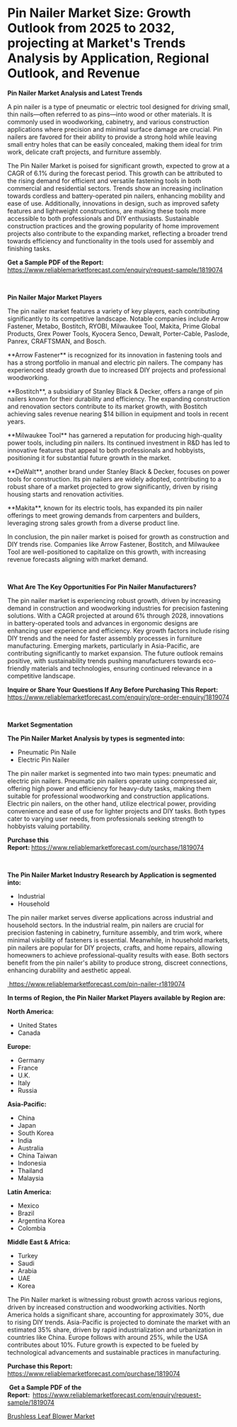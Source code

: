 <p><h1>Pin Nailer Market Size: Growth Outlook from 2025 to 2032, projecting at Market's Trends Analysis by Application, Regional Outlook, and Revenue</h1></p><p><strong>Pin Nailer Market Analysis and Latest Trends</strong></p>
<p><p>A pin nailer is a type of pneumatic or electric tool designed for driving small, thin nails—often referred to as pins—into wood or other materials. It is commonly used in woodworking, cabinetry, and various construction applications where precision and minimal surface damage are crucial. Pin nailers are favored for their ability to provide a strong hold while leaving small entry holes that can be easily concealed, making them ideal for trim work, delicate craft projects, and furniture assembly.</p><p>The Pin Nailer Market is poised for significant growth, expected to grow at a CAGR of 6.1% during the forecast period. This growth can be attributed to the rising demand for efficient and versatile fastening tools in both commercial and residential sectors. Trends show an increasing inclination towards cordless and battery-operated pin nailers, enhancing mobility and ease of use. Additionally, innovations in design, such as improved safety features and lightweight constructions, are making these tools more accessible to both professionals and DIY enthusiasts. Sustainable construction practices and the growing popularity of home improvement projects also contribute to the expanding market, reflecting a broader trend towards efficiency and functionality in the tools used for assembly and finishing tasks.</p></p>
<p><strong>Get a Sample PDF of the Report:&nbsp;</strong> <a href="https://www.reliablemarketforecast.com/enquiry/request-sample/1819074?utm_campaign=1903&utm_medium=2&utm_source=Github&utm_content=ia&utm_term=18022025&utm_id=pin-nailer">https://www.reliablemarketforecast.com/enquiry/request-sample/1819074</a></p>
<p>&nbsp;</p>
<p><strong>Pin Nailer Major Market Players</strong></p>
<p><p>The pin nailer market features a variety of key players, each contributing significantly to its competitive landscape. Notable companies include Arrow Fastener, Metabo, Bostitch, RYOBI, Milwaukee Tool, Makita, Prime Global Products, Grex Power Tools, Kyocera Senco, Dewalt, Porter-Cable, Paslode, Panrex, CRAFTSMAN, and Bosch.</p><p>**Arrow Fastener** is recognized for its innovation in fastening tools and has a strong portfolio in manual and electric pin nailers. The company has experienced steady growth due to increased DIY projects and professional woodworking.</p><p>**Bostitch**, a subsidiary of Stanley Black & Decker, offers a range of pin nailers known for their durability and efficiency. The expanding construction and renovation sectors contribute to its market growth, with Bostitch achieving sales revenue nearing $14 billion in equipment and tools in recent years.</p><p>**Milwaukee Tool** has garnered a reputation for producing high-quality power tools, including pin nailers. Its continued investment in R&D has led to innovative features that appeal to both professionals and hobbyists, positioning it for substantial future growth in the market.</p><p>**DeWalt**, another brand under Stanley Black & Decker, focuses on power tools for construction. Its pin nailers are widely adopted, contributing to a robust share of a market projected to grow significantly, driven by rising housing starts and renovation activities.</p><p>**Makita**, known for its electric tools, has expanded its pin nailer offerings to meet growing demands from carpenters and builders, leveraging strong sales growth from a diverse product line.</p><p>In conclusion, the pin nailer market is poised for growth as construction and DIY trends rise. Companies like Arrow Fastener, Bostitch, and Milwaukee Tool are well-positioned to capitalize on this growth, with increasing revenue forecasts aligning with market demand.</p></p>
<p>&nbsp;</p>
<p><strong>What Are The Key Opportunities For Pin Nailer Manufacturers?</strong></p>
<p><p>The pin nailer market is experiencing robust growth, driven by increasing demand in construction and woodworking industries for precision fastening solutions. With a CAGR projected at around 6% through 2028, innovations in battery-operated tools and advances in ergonomic designs are enhancing user experience and efficiency. Key growth factors include rising DIY trends and the need for faster assembly processes in furniture manufacturing. Emerging markets, particularly in Asia-Pacific, are contributing significantly to market expansion. The future outlook remains positive, with sustainability trends pushing manufacturers towards eco-friendly materials and technologies, ensuring continued relevance in a competitive landscape.</p></p>
<p><strong>Inquire or Share Your Questions If Any Before Purchasing This Report:</strong> <a href="https://www.reliablemarketforecast.com/enquiry/pre-order-enquiry/1819074?utm_campaign=1903&utm_medium=2&utm_source=Github&utm_content=ia&utm_term=18022025&utm_id=pin-nailer">https://www.reliablemarketforecast.com/enquiry/pre-order-enquiry/1819074</a></p>
<p>&nbsp;</p>
<p><strong>Market Segmentation</strong></p>
<p><strong>The Pin Nailer Market Analysis by types is segmented into:</strong></p>
<p><ul><li>Pneumatic Pin Naile</li><li>Electric Pin Nailer</li></ul></p>
<p><p>The pin nailer market is segmented into two main types: pneumatic and electric pin nailers. Pneumatic pin nailers operate using compressed air, offering high power and efficiency for heavy-duty tasks, making them suitable for professional woodworking and construction applications. Electric pin nailers, on the other hand, utilize electrical power, providing convenience and ease of use for lighter projects and DIY tasks. Both types cater to varying user needs, from professionals seeking strength to hobbyists valuing portability.</p></p>
<p><strong>Purchase this Report:&nbsp;</strong><a href="https://www.reliablemarketforecast.com/purchase/1819074?utm_campaign=1903&utm_medium=2&utm_source=Github&utm_content=ia&utm_term=18022025&utm_id=pin-nailer">https://www.reliablemarketforecast.com/purchase/1819074</a></p>
<p>&nbsp;</p>
<p><strong>The Pin Nailer Market Industry Research by Application is segmented into:</strong></p>
<p><ul><li>Industrial</li><li>Household</li></ul></p>
<p><p>The pin nailer market serves diverse applications across industrial and household sectors. In the industrial realm, pin nailers are crucial for precision fastening in cabinetry, furniture assembly, and trim work, where minimal visibility of fasteners is essential. Meanwhile, in household markets, pin nailers are popular for DIY projects, crafts, and home repairs, allowing homeowners to achieve professional-quality results with ease. Both sectors benefit from the pin nailer's ability to produce strong, discreet connections, enhancing durability and aesthetic appeal.</p></p>
<p><a href="https://www.reliablemarketforecast.com/pin-nailer-r1819074?utm_campaign=1903&utm_medium=2&utm_source=Github&utm_content=ia&utm_term=18022025&utm_id=pin-nailer">&nbsp;https://www.reliablemarketforecast.com/pin-nailer-r1819074</a></p>
<p><strong>In terms of Region, the Pin Nailer Market Players available by Region are:</strong></p>
<p>
    <p> <strong> North America: </strong>
        <ul>
            <li>United States</li>
            <li>Canada</li>
        </ul>
        </p> 
    <p> <strong> Europe: </strong>
        <ul>
            <li>Germany</li>
            <li>France</li>
            <li>U.K.</li>
            <li>Italy</li>
            <li>Russia</li>
        </ul>
        </p> 
    <p> <strong> Asia-Pacific: </strong>
        <ul>
            <li>China</li>
            <li>Japan</li>
            <li>South Korea</li>
            <li>India</li>
            <li>Australia</li>
            <li>China Taiwan</li>
            <li>Indonesia</li>
            <li>Thailand</li>
            <li>Malaysia</li>
        </ul>
        </p> 
    <p> <strong> Latin America: </strong>
        <ul>
            <li>Mexico</li>
            <li>Brazil</li>
            <li>Argentina Korea</li>
            <li>Colombia</li>
        </ul>
        </p> 
    <p> <strong> Middle East & Africa: </strong>
        <ul>
            <li>Turkey</li>
            <li>Saudi</li>
            <li>Arabia</li>
            <li>UAE</li>
            <li>Korea</li>
        </ul>
    </p>
    </p>
<p><p>The Pin Nailer market is witnessing robust growth across various regions, driven by increased construction and woodworking activities. North America holds a significant share, accounting for approximately 30%, due to rising DIY trends. Asia-Pacific is projected to dominate the market with an estimated 35% share, driven by rapid industrialization and urbanization in countries like China. Europe follows with around 25%, while the USA contributes about 10%. Future growth is expected to be fueled by technological advancements and sustainable practices in manufacturing.</p></p>
<p><strong>Purchase this Report: </strong><a href="https://www.reliablemarketforecast.com/purchase/1819074?utm_campaign=1903&utm_medium=2&utm_source=Github&utm_content=ia&utm_term=18022025&utm_id=pin-nailer">https://www.reliablemarketforecast.com/purchase/1819074</a></p>
<p>&nbsp;<strong>Get a Sample PDF of the Report:&nbsp;&nbsp;</strong><a href="https://www.reliablemarketforecast.com/enquiry/request-sample/1819074?utm_campaign=1903&utm_medium=2&utm_source=Github&utm_content=ia&utm_term=18022025&utm_id=pin-nailer">https://www.reliablemarketforecast.com/enquiry/request-sample/1819074</a></p>
<p><strong></strong></p>
<p><p><a href="https://github.com/ashepherd82/Market-Research-Report-List-7/blob/main/brushless-leaf-blower-market.md?utm_campaign=1903&utm_medium=2&utm_source=Github&utm_content=ia&utm_term=18022025&utm_id=pin-nailer">Brushless Leaf Blower Market</a></p></p>